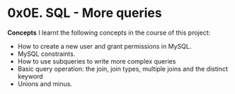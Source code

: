# 0x0E. SQL - More queries

**Concepts**
I learnt the following concepts in the course of this project:
- How to create a new user and grant permissions in MySQL.
- MySQL constraints.
- How to use subqueries to write more complex queries
- Basic query operation: the join, join types, multiple joins and the distinct keyword
- Unions and minus.
